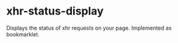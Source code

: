 xhr-status-display
==================

Displays the status of xhr requests on your page.
Implemented as bookmarklet.

